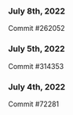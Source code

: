 ### July 8th, 2022

Commit #262052

### July 5th, 2022

Commit #314353


### July 4th, 2022

Commit #72281
